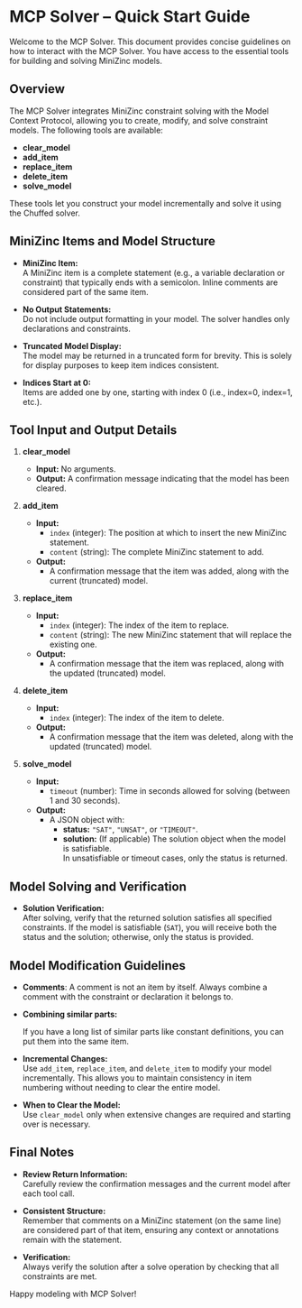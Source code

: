 # MCP Solver – Quick Start Guide

Welcome to the MCP Solver. This document provides concise guidelines on how to interact with the MCP Solver. You have access to the essential tools for building and solving MiniZinc models.

## Overview

The MCP Solver integrates MiniZinc constraint solving with the Model Context Protocol, allowing you to create, modify, and solve constraint models. The following tools are available:

- **clear_model**
- **add_item**
- **replace_item**
- **delete_item**
- **solve_model**

These tools let you construct your model incrementally and solve it using the Chuffed solver.

## MiniZinc Items and Model Structure

- **MiniZinc Item:**  
  A MiniZinc item is a complete statement (e.g., a variable declaration or constraint) that typically ends with a semicolon. Inline comments are considered part of the same item.

- **No Output Statements:**  
  Do not include output formatting in your model. The solver handles only declarations and constraints.

- **Truncated Model Display:**  
  The model may be returned in a truncated form for brevity. This is solely for display purposes to keep item indices consistent.

- **Indices Start at 0:**  
  Items are added one by one, starting with index 0 (i.e., index=0, index=1, etc.).

## Tool Input and Output Details

1. **clear_model**  
   - **Input:** No arguments.  
   - **Output:** A confirmation message indicating that the model has been cleared.

2. **add_item**  
   - **Input:**  
     - `index` (integer): The position at which to insert the new MiniZinc statement.  
     - `content` (string): The complete MiniZinc statement to add.
   - **Output:**  
     - A confirmation message that the item was added, along with the current (truncated) model.

3. **replace_item**  
   - **Input:**  
     - `index` (integer): The index of the item to replace.  
     - `content` (string): The new MiniZinc statement that will replace the existing one.
   - **Output:**  
     - A confirmation message that the item was replaced, along with the updated (truncated) model.

4. **delete_item**  
   - **Input:**  
     - `index` (integer): The index of the item to delete.
   - **Output:**  
     - A confirmation message that the item was deleted, along with the updated (truncated) model.

5. **solve_model**  
   - **Input:**  
     - `timeout` (number): Time in seconds allowed for solving (between 1 and 30 seconds).
   - **Output:**  
     - A JSON object with:
       - **status:** `"SAT"`, `"UNSAT"`, or `"TIMEOUT"`.
       - **solution:** (If applicable) The solution object when the model is satisfiable.  
         In unsatisfiable or timeout cases, only the status is returned.

## Model Solving and Verification

- **Solution Verification:**  
  After solving, verify that the returned solution satisfies all specified constraints. If the model is satisfiable (`SAT`), you will receive both the status and the solution; otherwise, only the status is provided.

## Model Modification Guidelines

- **Comments**:
  A comment is not an item by itself. Always combine a comment with the constraint or declaration it belongs to.

- **Combining similar parts:**
  
  If you have a long list of similar parts like constant definitions, you can put them into the same item.
  
- **Incremental Changes:**  
  Use `add_item`, `replace_item`, and `delete_item` to modify your model incrementally. This allows you to maintain consistency in item numbering without needing to clear the entire model.

- **When to Clear the Model:**  
  Use `clear_model` only when extensive changes are required and starting over is necessary.

## Final Notes

- **Review Return Information:**  
  Carefully review the confirmation messages and the current model after each tool call.

- **Consistent Structure:**  
  Remember that comments on a MiniZinc statement (on the same line) are considered part of that item, ensuring any context or annotations remain with the statement.

- **Verification:**  
  Always verify the solution after a solve operation by checking that all constraints are met.

Happy modeling with MCP Solver!
